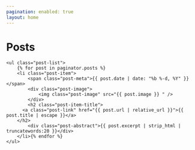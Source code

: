 ```yaml
---
pagination: enabled: true
layout: home
---
```



<div class="home"> 
    <h1 class="page-heading">Posts</h1>
    
    <ul class="post-list">
        {% for post in paginator.posts %}
        <li class="post-item">
            <span class="post-meta">{{ post.date | date: "%b %-d, %Y" }}</span>
            <div class="post-image">
                <img class="post-image" src="{{ post.image }} " />
            </div>
            <h2 class="post-item-title">
          <a class="post-link" href="{{ post.url | relative_url }}">{{ post.title | escape }}</a>
        </h2>
            <div class="post-abstract">{{ post.excerpt | strip_html | truncatewords:20 }}</div>
        </li>{% endfor %}
    </ul>
</div>
